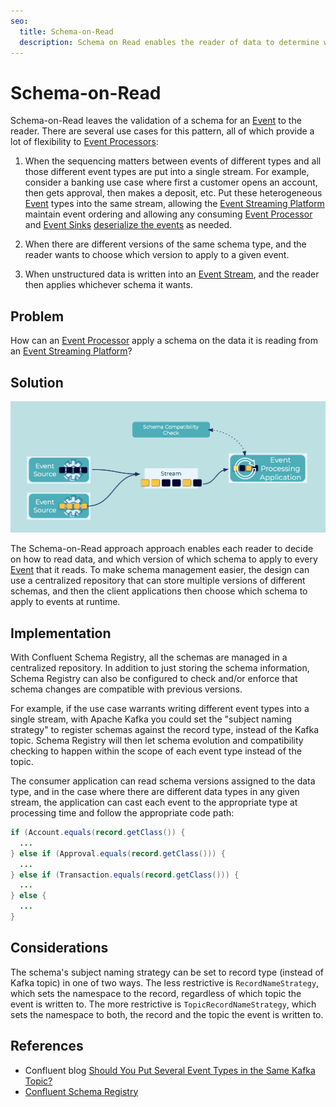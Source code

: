 ```yaml
---
seo:
  title: Schema-on-Read
  description: Schema on Read enables the reader of data to determine which schema to apply to the data that is processed.
---
```


# Schema-on-Read
Schema-on-Read leaves the validation of a schema for an [Event](../event/event.md) to the reader.
There are several use cases for this pattern, all of which provide a lot of flexibility to [Event Processors](../event-processing/event-processor.md):

1. When the sequencing matters between events of different types and all those different event types are put into a single stream.  For example, consider a banking use case where first a customer opens an account, then gets approval, then makes a deposit, etc. Put these heterogeneous [Event](../events/event.md) types into the same stream, allowing the [Event Streaming Platform](../event-stream/event-streaming-platform.md) maintain event ordering and allowing any consuming [Event Processor](../event-processing/event-processor.md) and [Event Sinks](../event-sink/event-sink.md) [deserialize the events](../event/event-deserializer.md) as needed.

2. When there are different versions of the same schema type, and the reader wants to choose which version to apply to a given event.

3. When unstructured data is written into an [Event Stream](../event-stream/event-stream.md), and the reader then applies whichever schema it wants.

## Problem
How can an [Event Processor](../event-processing/event-processor.md) apply a schema on the data it is reading from an [Event Streaming Platform](../event-stream/event-streaming-platform.md)?

## Solution
![schema-on-read](../img/schema-on-read.png)

The Schema-on-Read approach approach enables each reader to decide on how to read data, and which version of which schema to apply to every [Event](../events/event.md) that it reads.
To make schema management easier, the design can use a centralized repository that can store multiple versions of different schemas, and then the client applications then choose which schema to apply to events at runtime.

## Implementation
With Confluent Schema Registry, all the schemas are managed in a centralized repository.
In addition to just storing the schema information, Schema Registry can also be configured to check and/or enforce that schema changes are compatible with previous versions.

For example, if the use case warrants writing different event types into a single stream, with Apache Kafka you could set the "subject naming strategy" to register schemas against the record type, instead of the Kafka topic.
Schema Registry will then let schema evolution and compatibility checking to happen within the scope of each event type instead of the topic.

The consumer application can read schema versions assigned to the data type, and in the case where there are different data types in any given stream, the application can cast each event to the appropriate type at processing time and follow the appropriate code path:

```java
if (Account.equals(record.getClass()) {
  ...
} else if (Approval.equals(record.getClass())) {
  ...
} else if (Transaction.equals(record.getClass())) {
  ...
} else {
  ...
}
```

## Considerations
The schema's subject naming strategy can be set to record type (instead of Kafka topic) in one of two ways.
The less restrictive is `RecordNameStrategy`, which sets the namespace to the record, regardless of which topic the event is written to.
The more restrictive is `TopicRecordNameStrategy`, which sets the namespace to both, the record and the topic the event is  written to.

## References
* Confluent blog [Should You Put Several Event Types in the Same Kafka Topic?](https://www.confluent.io/blog/put-several-event-types-kafka-topic/)
* [Confluent Schema Registry](https://docs.confluent.io/cloud/current/cp-component/schema-reg-cloud-config.html)
